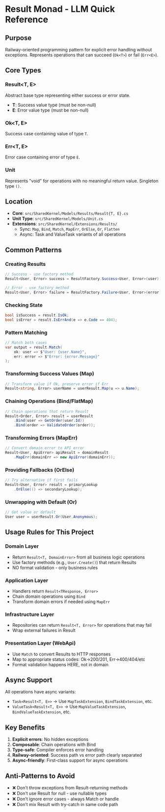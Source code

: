 # Result Monad - LLM Quick Reference

## Purpose

Railway-oriented programming pattern for explicit error handling without exceptions. Represents operations that can succeed (`Ok<T>`) or fail (`Err<E>`).

## Core Types

### Result<T, E>

Abstract base type representing either success or error state.

- **T**: Success value type (must be non-null)
- **E**: Error value type (must be non-null)

### Ok<T, E>

Success case containing value of type `T`.

### Err<T, E>

Error case containing error of type `E`.

### Unit

Represents "void" for operations with no meaningful return value. Singleton type `()`.

## Location

- **Core**: `src/SharedKernel/Models/Results/Result{T, E}.cs`
- **Unit Type**: `src/SharedKernel/Models/Unit.cs`
- **Extensions**: `src/SharedKernel/Extensions/Results/`
  - Sync: `Map`, `Bind`, `Match`, `MapErr`, `OrElse`, `Or`, `Flatten`
  - Async: Task and ValueTask variants of all operations

## Common Patterns

### Creating Results

```csharp
// Success - use factory method
Result<User, Error> success = ResultFactory.Success<User, Error>(user);

// Error - use factory method
Result<User, Error> failure = ResultFactory.Failure<User, Error>(error);
```

### Checking State

```csharp
bool isSuccess = result.IsOk;
bool isError = result.IsErrAnd(e => e.Code == 404);
```

### Pattern Matching

```csharp
// Match both cases
var output = result.Match(
    ok: user => $"User: {user.Name}",
    err: error => $"Error: {error.Message}"
);
```

### Transforming Success Values (Map)

```csharp
// Transform value if Ok, preserve error if Err
Result<string, Error> userName = userResult.Map(u => u.Name);
```

### Chaining Operations (Bind/FlatMap)

```csharp
// Chain operations that return Result
Result<Order, Error> result = userResult
    .Bind(user => GetOrder(user.Id))
    .Bind(order => ValidateOrder(order));
```

### Transforming Errors (MapErr)

```csharp
// Convert domain error to API error
Result<User, ApiError> apiResult = domainResult
    .MapErr(domainErr => new ApiError(domainErr));
```

### Providing Fallbacks (OrElse)

```csharp
// Try alternative if first fails
Result<User, Error> result = primaryLookup
    .OrElse(() => secondaryLookup);
```

### Unwrapping with Default (Or)

```csharp
// Get value or default
User user = userResult.Or(User.Anonymous);
```

## Usage Rules for This Project

### Domain Layer

- Return `Result<T, DomainError>` from all business logic operations
- Use factory methods (e.g., `User.Create()`) that return Results
- NO format validation - only business rules

### Application Layer  

- Handlers return `Result<TResponse, Error>`
- Chain domain operations using `Bind`
- Transform domain errors if needed using `MapErr`

### Infrastructure Layer

- Repositories can return `Result<T, Error>` for operations that may fail
- Wrap external failures in Result

### Presentation Layer (WebApi)

- Use `Match` to convert Results to HTTP responses
- Map to appropriate status codes: Ok→200/201, Err→400/404/etc
- Format validation happens HERE, not in domain

## Async Support

All operations have async variants:

- `Task<Result<T, E>>` → Use `MapTaskExtension`, `BindTaskExtension`, etc.
- `ValueTask<Result<T, E>>` → Use `MapValueTaskExtension`, `BindValueTaskExtension`, etc.

## Key Benefits

1. **Explicit errors**: No hidden exceptions
2. **Composable**: Chain operations with Bind
3. **Type-safe**: Compiler enforces error handling
4. **Railway-oriented**: Success path vs error path clearly separated
5. **Async-friendly**: First-class support for async operations

## Anti-Patterns to Avoid

- ❌ Don't throw exceptions from Result-returning methods
- ❌ Don't use Result for null - use nullable types
- ❌ Don't ignore error cases - always Match or handle
- ❌ Don't mix Result with try-catch in same code path
